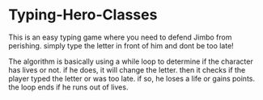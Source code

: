# Typing-Hero-Classes

This is an easy typing game where you need to defend Jimbo from perishing. simply type the letter in front of him and dont be too late!

The algorithm is basically using a while loop to determine if the character has lives or not. if he does, it will change the letter. then it checks if the player typed the letter or was too late. if so, he loses a life or gains points. the loop ends if he runs out of lives.
